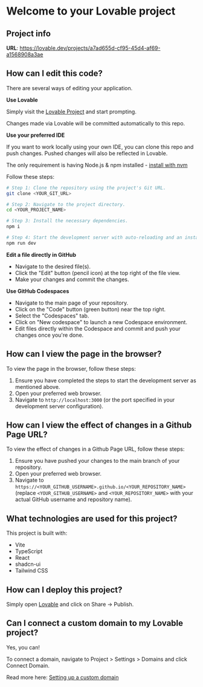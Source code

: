 # Welcome to your Lovable project

## Project info

**URL**: https://lovable.dev/projects/a7ad655d-cf95-45d4-af69-a1568908a3ae

## How can I edit this code?

There are several ways of editing your application.

**Use Lovable**

Simply visit the [Lovable Project](https://lovable.dev/projects/a7ad655d-cf95-45d4-af69-a1568908a3ae) and start prompting.

Changes made via Lovable will be committed automatically to this repo.

**Use your preferred IDE**

If you want to work locally using your own IDE, you can clone this repo and push changes. Pushed changes will also be reflected in Lovable.

The only requirement is having Node.js & npm installed - [install with nvm](https://github.com/nvm-sh/nvm#installing-and-updating)

Follow these steps:

```sh
# Step 1: Clone the repository using the project's Git URL.
git clone <YOUR_GIT_URL>

# Step 2: Navigate to the project directory.
cd <YOUR_PROJECT_NAME>

# Step 3: Install the necessary dependencies.
npm i

# Step 4: Start the development server with auto-reloading and an instant preview.
npm run dev
```

**Edit a file directly in GitHub**

- Navigate to the desired file(s).
- Click the "Edit" button (pencil icon) at the top right of the file view.
- Make your changes and commit the changes.

**Use GitHub Codespaces**

- Navigate to the main page of your repository.
- Click on the "Code" button (green button) near the top right.
- Select the "Codespaces" tab.
- Click on "New codespace" to launch a new Codespace environment.
- Edit files directly within the Codespace and commit and push your changes once you're done.

## How can I view the page in the browser?

To view the page in the browser, follow these steps:

1. Ensure you have completed the steps to start the development server as mentioned above.
2. Open your preferred web browser.
3. Navigate to `http://localhost:3000` (or the port specified in your development server configuration).

## How can I view the effect of changes in a Github Page URL?

To view the effect of changes in a Github Page URL, follow these steps:

1. Ensure you have pushed your changes to the main branch of your repository.
2. Open your preferred web browser.
3. Navigate to `https://<YOUR_GITHUB_USERNAME>.github.io/<YOUR_REPOSITORY_NAME>` (replace `<YOUR_GITHUB_USERNAME>` and `<YOUR_REPOSITORY_NAME>` with your actual GitHub username and repository name).

## What technologies are used for this project?

This project is built with:

- Vite
- TypeScript
- React
- shadcn-ui
- Tailwind CSS

## How can I deploy this project?

Simply open [Lovable](https://lovable.dev/projects/a7ad655d-cf95-45d4-af69-a1568908a3ae) and click on Share -> Publish.

## Can I connect a custom domain to my Lovable project?

Yes, you can!

To connect a domain, navigate to Project > Settings > Domains and click Connect Domain.

Read more here: [Setting up a custom domain](https://docs.lovable.dev/tips-tricks/custom-domain#step-by-step-guide)
